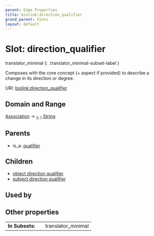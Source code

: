 ```yaml
---
parent: Edge Properties
title: biolink:direction_qualifier
grand_parent: Slots
layout: default
---
```


# Slot: direction_qualifier

translator_minimal
{: .translator_minimal-subset-label }


Composes with the core concept (+ aspect if provided) to describe a change in its direction or degree.

URI: [biolink:direction_qualifier](https://w3id.org/biolink/direction_qualifier)

## Domain and Range

[Association](Association.md) ->  <sub>0..1</sub> [String](types/String.md)

## Parents

 *  is_a: [qualifier](qualifier.md)

## Children

 *  [object direction qualifier](object_direction_qualifier.md)
 *  [subject direction qualifier](subject_direction_qualifier.md)

## Used by


## Other properties

|  |  |  |
| --- | --- | --- |
| **In Subsets:** | | translator_minimal |

